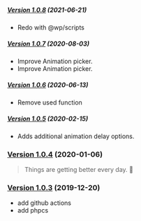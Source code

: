 ##### [Version 1.0.8](https://github.com/Codeinwp/gutenberg-animation/compare/v1.0.7...v1.0.8) (2021-06-21)

- Redo with @wp/scripts

##### [Version 1.0.7](https://github.com/Codeinwp/gutenberg-animation/compare/v1.0.6...v1.0.7) (2020-08-03)

- Improve Animation picker.
- Improve Animation picker.

##### [Version 1.0.6](https://github.com/Codeinwp/gutenberg-animation/compare/v1.0.5...v1.0.6) (2020-06-13)

- Remove used function

##### [Version 1.0.5](https://github.com/Codeinwp/gutenberg-animation/compare/v1.0.4...v1.0.5) (2020-02-15)

- Adds additional animation delay options.

### [Version 1.0.4](https://github.com/Codeinwp/gutenberg-animation/compare/v1.0.3...v1.0.4) (2020-01-06)

> Things are getting better every day. :rocket:

### [Version 1.0.3](https://github.com/Codeinwp/gutenberg-animation/compare/v1.0.2...v1.0.3) (2019-12-20)

* add github actions
* add phpcs
